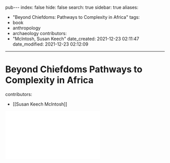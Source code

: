 pub---
index: false
hide: false
search: true
sidebar: true
aliases:
- "Beyond Chiefdoms: Pathways to Complexity in Africa"
tags:
- book
- anthropology
- archaeology
contributors:
- "McIntosh, Susan Keech"
date_created: 2021-12-23 02:11:47
date_modified: 2021-12-23 02:12:09
---

# Beyond Chiefdoms Pathways to Complexity in Africa

contributors:
- [[Susan Keech McIntosh]]

![](Susan%20Keech%20McIntosh%20-%20Beyond%20Chiefdoms_%20Pathways%20to%20Complexity%20in%20Africa%20(New%20Directions%20in%20Archaeology)%20(2005).pdf)
